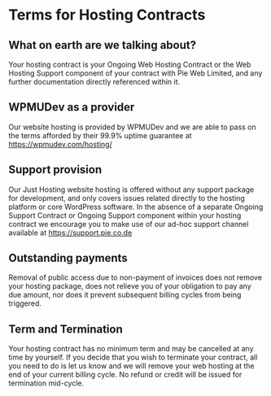# Terms for Hosting Contracts

## What on earth are we talking about?
Your hosting contract is your Ongoing Web Hosting Contract or the Web Hosting Support component of your contract with Pie Web Limited, and any further documentation directly referenced within it.

## WPMUDev as a provider
Our website hosting is provided by WPMUDev and we are able to pass on the terms afforded by their 99.9% uptime guarantee at https://wpmudev.com/hosting/

## Support provision
Our Just Hosting website hosting is offered without any support package for development, and only covers issues related directly to the hosting platform or core WordPress software. In the absence of a separate Ongoing Support Contract or Ongoing Support component within your hosting contract we encourage you to make use of our ad-hoc support channel available at https://support.pie.co.de

## Outstanding payments
Removal of public access due to non-payment of invoices does not remove your hosting package, does not relieve you of your obligation to pay any due amount, nor does it prevent subsequent billing cycles from being triggered.

## Term and Termination
Your hosting contract has no minimum term and may be cancelled at any time by yourself. If you decide that you wish to terminate your contract, all you need to do is let us know and we will remove your web hosting at the end of your current billing cycle. No refund or credit will be issued for termination mid-cycle.
